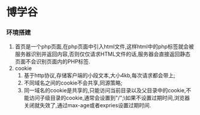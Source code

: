 # 博学谷

### 环境搭建

1. 首页是一个php页面,在php页面中引入html文件,这样html中的php标签就会被服务器识别并返回内容,否则仅仅请求HTML文件的话,服务器会直接返回静态页面不会识别页面内的PHP标签.
2. cookie
   1. 基于http协议,存储客户端的小段文本,大小4kb,每次请求都会带上;
   2. 不同域名之间的cookie不会共享,同源策略;
   3. 同一域名的cookie是共享的,只能访问当前目录以及父目录中的cookie,不能访问子级目录的cookie,通常会设置到"/";\如果不设置过期时间,浏览器关闭就失效了,通过max-age或者expries设置过期时间.